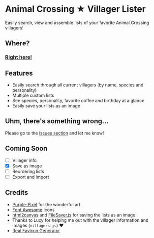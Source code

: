 # Animal Crossing ★ Villager Lister
Easily search, view and assemble lists of your favorite Animal Crossing villagers!

## Where?
### [**Right here!**](https://maxzilla60.github.io/AC-Lister/)

## Features
- Easily search through all current villagers (by name, species and personality)
- Multiple custom lists
- See species, personality, favorite coffee and birthday at a glance
- Easily save your lists as an image

## Uhm, there's something wrong...
Please go to the [issues section](https://github.com/Maxzilla60/AC-Lister/issues) and let me know!

## Coming Soon
- [ ] Villager info
- [x] Save as image
- [ ] Reordering lists
- [ ] Export and Import

## Credits
- [Purple-Pixel](https://purple-pixel.tumblr.com/) for the wonderful art
- [Font Awesome](http://fontawesome.io/) icons
- [html2canvas](https://html2canvas.hertzen.com/) and [FileSaver.js](https://github.com/eligrey/FileSaver.js/) for saving the lists as an image
- Thanks to Lucy for helping me out with the villager information and images (`villagers.js`) ♥
- [Real Favicon Generator](http://realfavicongenerator.net/)